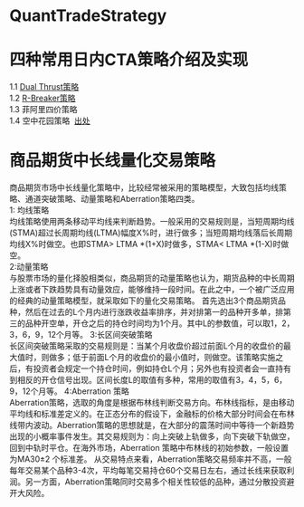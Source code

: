 QuantTradeStrategy
====================

# 四种常用日内CTA策略介绍及实现<br>
1.1 [Dual Thrust策略](/strategy/Dual-Thrust.md)<br>
1.2 [R-Breaker策略](/strategy/R-Breaker.md)<br>
1.3 菲阿里四价策略<br>
1.4 空中花园策略  [出处](http://futures.hexun.com/2017-01-19/187804862.html 'flavor')

# 商品期货中长线量化交易策略

商品期货市场中长线量化策略中，比较经常被采用的策略模型，大致包括均线策略、通道突破策略、动量策略和Aberration策略四类。<br>
1: 均线策略<br>
均线策略使用两条移动平均线来判断趋势。一般采用的交易规则是，当短周期均线(STMA)超过长周期均线(LTMA)幅度X%时，进行做多；当短周期均线落后长周期均线X%时做空。也即STMA> LTMA *(1+X)时做多，STMA< LTMA *(1-X)时做空。<br>
2:动量策略<br>
与股票市场的量化择股相类似，商品期货的动量策略也认为，期货品种的中长周期上涨或者下跌趋势具有动量效应，能够维持一段时间。在此之中，一个被广泛应用的经典的动量策略模型，就采取如下的量化交易策略。
首先选出3个商品期货品种，然后在过去的L个月内进行涨跌收益率排序，并对排第一的品种开多单，排第三的品种开空单，开仓之后的持仓时间均为1个月。其中L的参数值，可以取1，2，3，6，9，12个月等。
3:长区间突破策略<br>
长区间突破策略采取的交易规则是：当某个月收盘价超过前面L个月的收盘价的最大值时，则做多；低于前面L个月的收盘价的最小值时，则做空。该策略实施之后，有投资者会规定一个持仓时间，例如持仓L个月；另外也有投资者会一直持有到相反的开仓信号出现。区间长度L的取值有多种，常用的取值有3，4，5，6，9，12个月等。
4:Aberration 策略<br>
Aberration策略，选取的角度是根据布林线判断交易方向。布林线指标，是由移动平均线和标准差定义的。在正态分布的假设下，金融标的价格大部分时间会在布林线带内波动。Aberration策略的思想就是，在大部分的震荡时间中等待一个新趋势出现的小概率事件发生。其交易规则为：向上突破上轨做多，向下突破下轨做空，回到中轨时平仓。在海外市场，Aberration 策略中布林线的初始参数，一般设置为MA30±2 个标准差。
从交易特点来看，Aberration策略交易频率并不高，一般每年交易某个品种3-4次，平均每笔交易持仓60个交易日左右，通过长线来获取利润。另一方面，Aberration策略同时交易多个相关性较低的品种，通过分散投资避开大风险。<br>

